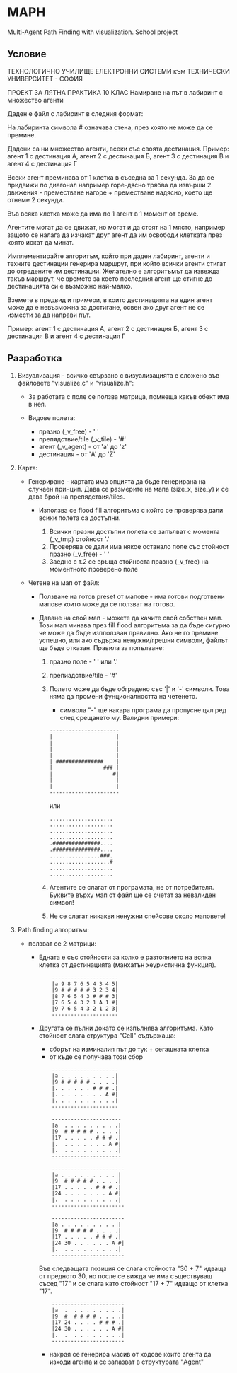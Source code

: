 # MAPH
Multi-Agent Path Finding with visualization. School project

## Условие

ТЕХНОЛОГИЧНО УЧИЛИЩЕ ЕЛЕКТРОННИ СИСТЕМИ към ТЕХНИЧЕСКИ УНИВЕРСИТЕТ - СОФИЯ

ПРОЕКТ ЗА ЛЯТНА ПРАКТИКА 10 КЛАС
Намиране на път в лабиринт с множество агенти

Даден е файл с лабиринт в следния формат:

На лабиринта символа # означава стена, през която не може да се премине.

Дадени са ни множество агенти, всеки със своята дестинация.
Пример: агент 1 с дестинация А, агент 2 с дестинация Б, агент 3 с дестинация В и агент 4 с дестинация Г


Всеки агент преминава от 1 клетка в съседна за 1 секунда. За да се придвижи по диагонал например горе-дясно трябва да извърши 2 движения - преместване нагоре + преместване надясно, което ще отнеме 2 секунди.

Във всяка клетка може да има по 1 агент в 1 момент от време. 

Агентите могат да се движат, но могат и да стоят на 1 място, например защото се налага да изчакат друг агент да им освободи клетката през която искат да минат.

Имплементирайте алгоритъм, който при даден лабиринт, агенти и техните дестинации генерира маршрут, при който всички агенти стигат до отредените им дестинации. 
Желателно е алгоритъмът да извежда такъв маршрут, че времето за което последния агент ще стигне до дестинацията си е възможно най-малко.

Вземете в предвид и примери, в които дестинацията на един агент може да е невъзможна за достигане, освен ако друг агент не се измести за да направи път.

Пример: агент 1 с дестинация А, агент 2 с дестинация Б, агент 3 с дестинация В и агент 4 с дестинация Г

## Разработка

1. Визуализация - всичко свързано с визуализацията е сложено във файловете "visualize.c" и "visualize.h":
    - За работата с поле се ползва матрица, помнеща какъв обект има в нея.
    
    - Видове полета:
        - празно (_v_free) - ' '
        - препядствие/tile (_v_tile) - '#'
        - агент (_v_agent) - от 'a' до 'z'
        - дестинация - от 'A' до 'Z'

2. Карта:
    - Генериране - картата има опцията да бъде генерирана на случаен принцип. Дава се размерите на мапа (size_x, size_y) и се дава брой на препядствия/tiles.
        - Използва се flood fill алгоритъма с който се проверява дали всики полета са достъпни. 

            1. Всички празни достъпни полета се запълват с момента (_v_tmp) стойност '.'
            2. Проверява се дали има някое останало поле със стойност празно (_v_free) - ' '
            3. Заедно с т.2 се връща стойноста празно (_v_free) на моментното проверено поле
    
    - Четене на мап от файл:
        - Ползване на готов preset от мапове - има готови подготвени мапове които може да се ползват на готово.

        - Даване на свой мап - можете да качите свой собствен мап. Този мап минава през fill flood алгоритъма за да бъде сигурно че може да бъде изплолзван правилно. Ако не го премине успешно, или ако съдържа ненужни/грешни символи, файлът ще бъде отказан. Правила за попълване:
            1. празно поле - ' ' или '.'
            2. препиадствие/tile - '#'
            3. Полето може да бъде обградено със '|' и '-' символи. Това няма да промени фунционалността на четенето. 
                - символа "-" ще накара програма да пропусне цял ред след срещането му.
            Валидни примери:
                ```
                ----------------------
                |                    |
                |                    |
                |                    |
                |                    |
                | ###############    |
                |                ### |
                |                   #|
                |                    |
                |                    |
                ----------------------
                ```
                или

                ```
                ....................
                ....................
                ....................
                ....................
                .###############....
                .###############....
                ................###.
                ...................#
                ....................
                ....................
                ```

            4. Агентите се слагат от програмата, не от потребителя. Буквите върху мап от файл ще се счетат за невалиден символ!
            5. Не се слагат никакви ненужни спейсове около маповете!
3. Path finding алгоритъм:
    - ползват се 2 матрици: 
        - Едната е със стойности за колко е разтоянието на всяка клетка от дестинацията (манхатън хеуристична функция). 
            ```
                ---------------------
                |a 9 8 7 6 5 4 3 4 5|
                |9 # # # # # 3 2 3 4|
                |8 7 6 5 4 3 # # # 3|
                |7 6 5 4 3 2 1 A 1 #|
                |9 7 6 5 4 3 2 1 2 3|
                ---------------------
            ```

        - Другата се пълни докато се изпълнява алгоритъма. Като стойност слага структура "Cell" съдържаща: 
            - сборът на изминалия път до тук + сегашната клетка
            - от къде се получава този сбор

            ```
                ---------------------
                |a . . . . . . . . .|
                |9 # # # # # . . . .|
                |. . . . . . # # # .|
                |. . . . . . . . A #|
                |. . . . . . . . . .|
                ---------------------   
            ```

            ```
                ----------------------
                |a  . . . . . . . . .|
                |9  # # # # # . . . .|
                |17 . . . . . # # # .|
                |.  . . . . . . . A #|
                |.  . . . . . . . . .|
                ----------------------   
            ```

            ```
                -----------------------
                |a . . . . . . . . . |
                |9  # # # # # . . . .|
                |17 . . . . . # # # .|
                |24 . . . . . . . A #|
                |.  . . . . . . . . .|
                -----------------------   
            ```

            ```
                -----------------------
                |a . . . . . . . . . |
                |9  # # # # # . . . .|
                |17 . . . . . # # # .|
                |24 30 . . . . . . A #|
                |.  . . . . . . . . .|
                -----------------------  
            ```

            Във следващата позиция се слага стойноста "30 + 7" идваща от предното 30, но после се вижда че има съществуващ съсед "17" и се слага като стойност "17 + 7" идващо от клетка "17".

            ```
                -----------------------
                |a  .  . . . . . . . .|
                |9  #  # # # # . . . .|
                |17 24 . . . . # # # .|
                |24 30 . . . . . . A #|
                |.  .  . . . . . . . .|
                -----------------------  
            ```
            - накрая се генерира масив от ходове които агента да изходи агента и се запазват в структурата "Agent"
